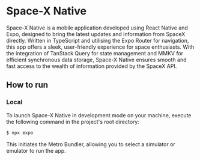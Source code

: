 # Space-X Native
Space-X Native is a mobile application developed using React Native and Expo, designed to bring the latest updates and information from SpaceX directly. 
Written in TypeScript and utilising the Expo Router for navigation, this app offers a sleek, user-friendly experience for space enthusiasts. 
With the integration of TanStack Query for state management and MMKV for efficient synchronous data storage, Space-X Native ensures smooth and fast access to the wealth of information provided by the SpaceX API.

## How to run
### Local
To launch Space-X Native in development mode on your machine, execute the following command in the project's root directory:

```bash
$ npx expo
```

This initiates the Metro Bundler, allowing you to select a simulator or emulator to run the app.
